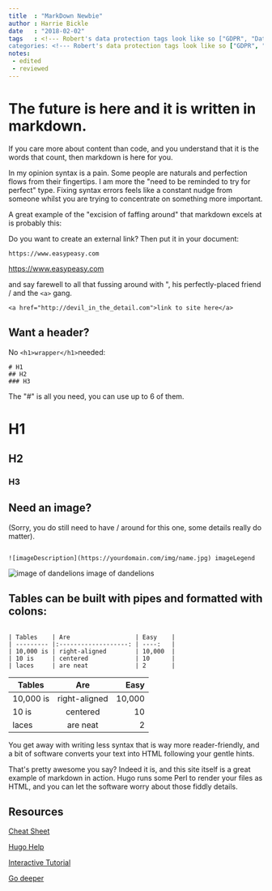 ```yaml
---
title  : "MarkDown Newbie"
author : Harrie Bickle
date   : "2018-02-02"
tags   : <!--- Robert's data protection tags look like so ["GDPR", "Data Protection"]-->
categories: <!--- Robert's data protection tags look like so ["GDPR", "Data Protection"]-->
notes:
 - edited
 - reviewed
---
```



# The future is here and it is written in markdown.

If you care more about content than code, and you understand that it is the words that count, then markdown is here for you.

In my opinion syntax is a pain. Some people are naturals and perfection flows from their fingertips. I am more the "need to be reminded to try for perfect" type. Fixing syntax errors feels like a constant nudge from someone whilst you are trying to concentrate on something more important.

A great example of the "excision of faffing around" that markdown excels at is probably this:


Do you want to create an external link? Then put it in your document:

```
https://www.easypeasy.com
```
https://www.easypeasy.com

and say farewell to all that fussing around with ", his perfectly-placed friend / and the `<a>`  gang.

```
<a href="http://devil_in_the_detail.com">link to site here</a>
```

## Want a header? 

No ```<h1>wrapper</h1>```needed:

```
# H1
## H2
### H3

```
The "#" is all you need, you can use up to 6 of them.

# H1
## H2
### H3

## Need an image? 
(Sorry, you do still need to have / around for this one, some details really do matter).

```

![imageDescription](https://yourdomain.com/img/name.jpg) imageLegend

```
![image of dandelions](/img/blog.jpg) image of dandelions


## Tables can be built with pipes and formatted with colons:

```

| Tables    | Are                  | Easy    |
| --------- |:-------------------: | ----:   |
| 10,000 is | right-aligned        | 10,000  |
| 10 is     | centered             | 10      |
| laces     | are neat             | 2       |

```



| Tables    | Are                  | Easy    |
| --------- |:-------------------: | ----:   |
| 10,000 is | right-aligned        | 10,000  |
| 10 is     | centered             | 10      |
| laces     | are neat             | 2       |

You get away with writing less syntax that is way more reader-friendly, and a bit of software converts your text into HTML following your gentle hints.

That's pretty awesome you say? Indeed it is, and this site itself is a great example of markdown in action. Hugo runs some Perl to render your files as HTML, and you can let the software worry about those fiddly details.

## Resources

[Cheat Sheet](https://help.github.com/articles/basic-writing-and-formatting-syntax/)

[Hugo Help](https://gohugo.io/content-management/formats/#learn-markdown)

[Interactive Tutorial](https://www.markdowntutorial.com/lesson/1/)

[Go deeper](https://daringfireball.net/projects/markdown/)
